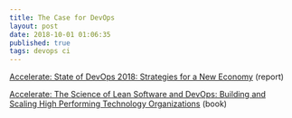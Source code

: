 ```yaml
---
title: The Case for DevOps 
layout: post
date: 2018-10-01 01:06:35
published: true
tags: devops ci
---
```


[Accelerate: State of DevOps 2018: Strategies for a New Economy](https://cloudplatformonline.com/2018-state-of-devops.html) (report)

[Accelerate: The Science of Lean Software and DevOps: Building and Scaling High Performing Technology Organizations](https://www.amazon.com/Accelerate-Software-Performing-Technology-Organizations-ebook/dp/B07B9F83WM) (book)
